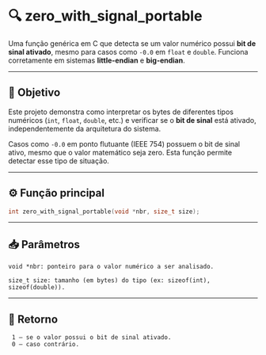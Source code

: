 # 🔍 zero_with_signal_portable

Uma função genérica em C que detecta se um valor numérico possui **bit de sinal ativado**, mesmo para casos como `-0.0` em `float` e `double`. Funciona corretamente em sistemas **little-endian** e **big-endian**.

---

## 🧠 Objetivo

Este projeto demonstra como interpretar os bytes de diferentes tipos numéricos (`int`, `float`, `double`, etc.) e verificar se o **bit de sinal** está ativado, independentemente da arquitetura do sistema.

Casos como `-0.0` em ponto flutuante (IEEE 754) possuem o bit de sinal ativo, mesmo que o valor matemático seja zero. Esta função permite detectar esse tipo de situação.

---

## ⚙️ Função principal

```c
int zero_with_signal_portable(void *nbr, size_t size);
```

---

## 📥 Parâmetros
```
void *nbr: ponteiro para o valor numérico a ser analisado.

size_t size: tamanho (em bytes) do tipo (ex: sizeof(int), sizeof(double)).
```
---

## 🔁 Retorno
```
 1 – se o valor possui o bit de sinal ativado.
 0 – caso contrário.
```
